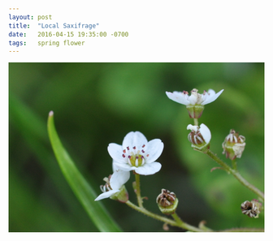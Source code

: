 ```yaml
---
layout: post
title:  "Local Saxifrage"
date:   2016-04-15 19:35:00 -0700
tags: 	spring flower
---
```


![Saxifrage](/assets/saxifrage.png)